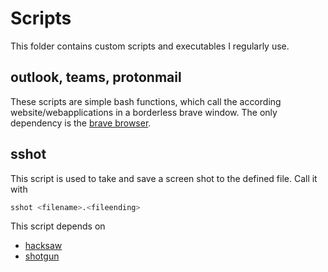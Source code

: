 # Scripts

This folder contains custom scripts and executables I regularly use.

## outlook, teams, protonmail

These scripts are simple bash functions, which call the according
website/webapplications in a borderless brave window. The only dependency is
the [brave browser](https://brave.com/).

## sshot

This script is used to take and save a screen shot to the defined file. Call it
with

```sh
sshot <filename>.<fileending>
```

This script depends on

- [hacksaw](https://github.com/neXromancers/hacksaw)
- [shotgun](https://github.com/neXromancers/shotgun)
